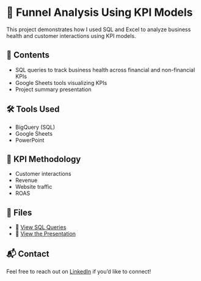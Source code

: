 # 🧠 Funnel Analysis Using KPI Models
This project demonstrates how I used SQL and Excel to analyze business health and customer interactions using KPI models. 

## 📁 Contents
- SQL queries to track business health across financial and non-financial KPIs
- Google Sheets tools visualizing KPIs
- Project summary presentation

## 🛠 Tools Used
- BigQuery (SQL)
- Google Sheets
- PowerPoint

## 🧮 KPI Methodology
- Customer interactions
- Revenue
- Website traffic
- ROAS

## 🔗 Files
- 📄 [View SQL Queries](SQL/segmentation_queries.sql)
- 🧠 [View the Presentation](Slideshow/presentation.pdf)

## 📬 Contact
Feel free to reach out on [LinkedIn](https://www.linkedin.com/in/ashley-mosman-95aa2b239/) if you’d like to connect!
